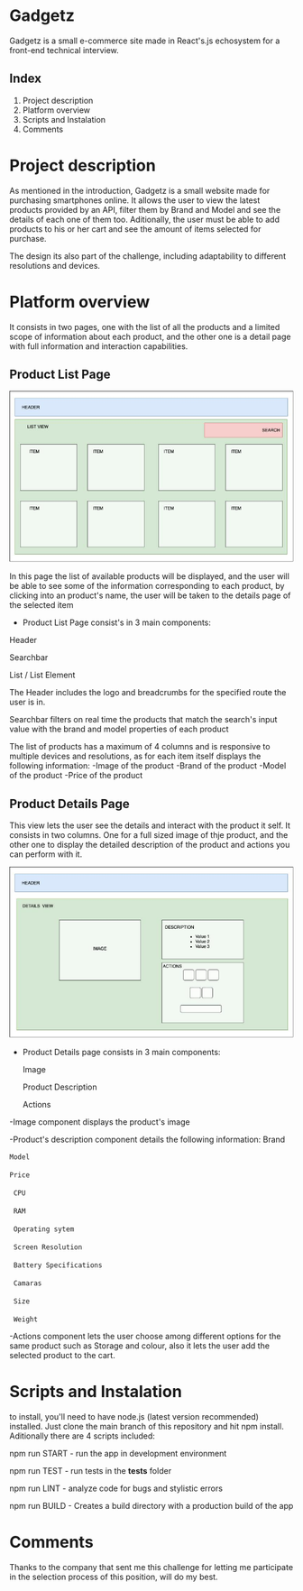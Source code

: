 # Gadgetz   

Gadgetz is a small e-commerce site made in React's.js echosystem for a front-end technical interview. 

## Index

1. Project description
2. Platform overview
3. Scripts and Instalation
4. Comments

# Project description

 As mentioned in the introduction, Gadgetz is a small website made for purchasing smartphones online. It allows the user to view the latest products provided by an API, filter them by Brand and Model and see the details of each one of them too. Aditionally, the user must be able to add products to his or her cart and see the amount of items selected for purchase.

  The design its also part of the challenge, including adaptability to different resolutions and devices. 


# Platform overview 

It consists in two pages, one with the list of all the products and a limited scope of information about each product, and the other one is a detail page with full information and interaction capabilities.

## Product List Page
![Screenshot](./screenshots/PLP.jpeg)

In this page the list of available products will be displayed, and the user will be able to see some of the information corresponding to each product, by clicking into an product's name, the user will be taken to the details page of the selected item

- Product List Page consist's in 3 main components:

Header

Searchbar

List / List Element


The Header includes the logo and breadcrumbs for the specified route the user is in.

Searchbar filters on real time the products that match the search's input value with the brand and model properties of each product

The list of products has a maximum of 4 columns and is responsive to multiple devices and resolutions, as for each item itself displays the following information:
    -Image of the product
    -Brand of the product
    -Model of the product
    -Price of the product

## Product Details Page

 This view lets the user see the details and interact with the product it self.
 It consists in two columns. 
 One for a full sized image of thje product, and the other one to display the detailed description of the product and actions you can perform with it. 

![Screenshot](./screenshots/PDP.jpeg)

- Product Details page consists in 3 main components:

    Image

    Product Description

    Actions

-Image component displays the product's image

-Product's description component details the following information:
     Brand
     
    Model
    
    Price
    
     CPU
     
     RAM
     
     Operating sytem
     
     Screen Resolution
    
     Battery Specifications
     
     Camaras
     
     Size
     
     Weight

-Actions component lets the user choose among different options for the same product such as Storage and colour, also it lets the user add the selected product to the cart.





# Scripts and Instalation

to install, you'll need to have node.js (latest version recommended) installed. 
 Just clone the main branch of this repository and hit npm install.
 Aditionally there are 4 scripts included:

npm run START - run the app in development environment

npm run TEST  - run tests in the __tests__ folder

npm run LINT  - analyze code for bugs and stylistic errors

npm run BUILD - Creates a build directory with a production build of the app


# Comments

 Thanks to the company that sent me this challenge for letting me participate in the selection process of this position, will do my best.



